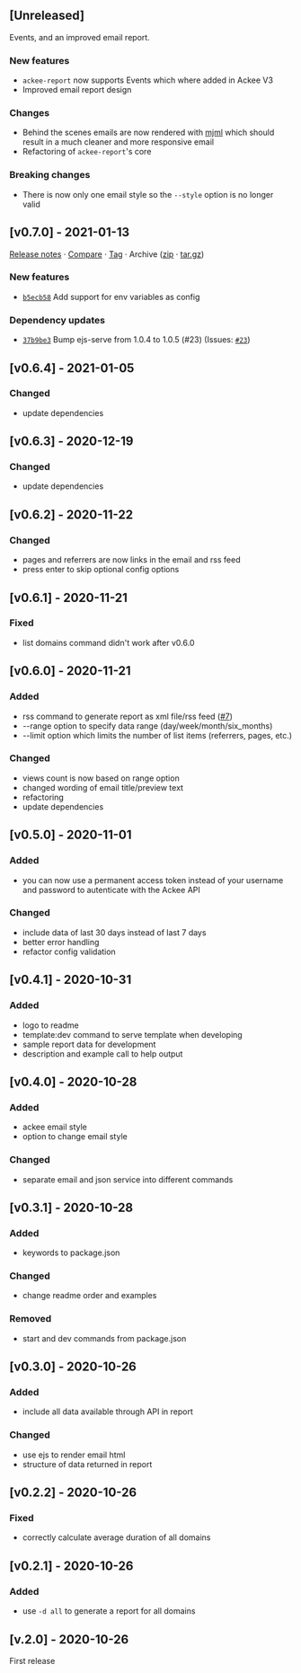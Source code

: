 ## [Unreleased]

Events, and an improved email report.

### New features

- `ackee-report` now supports Events which where added in Ackee V3
- Improved email report design

### Changes

- Behind the scenes emails are now rendered with [mjml](https://mjml.io/) which should result in a much cleaner and more responsive email
- Refactoring of `ackee-report`'s core

### Breaking changes

- There is now only one email style so the `--style` option is no longer valid

## [v0.7.0] - 2021-01-13

[Release notes](https://github.com/BetaHuhn/ackee-report/releases/tag/v0.7.0) · [Compare](https://github.com/BetaHuhn/ackee-report/compare/v0.6.4...v0.7.0) · [Tag](https://github.com/BetaHuhn/ackee-report/tree/v0.7.0) · Archive ([zip](https://github.com/BetaHuhn/ackee-report/archive/v0.7.0.zip) · [tar.gz](https://github.com/BetaHuhn/ackee-report/archive/v0.7.0.tar.gz))

### New features

- [`b5ecb58`](https://github.com/BetaHuhn/ackee-report/commit/b5ecb58)  Add support for env variables as config

### Dependency updates

- [`37b9be3`](https://github.com/BetaHuhn/ackee-report/commit/37b9be3)  Bump ejs-serve from 1.0.4 to 1.0.5 (#23)
(Issues: [`#23`](https://github.com/BetaHuhn/ackee-report/issues/23))

## [v0.6.4] - 2021-01-05

### Changed

- update dependencies

## [v0.6.3] - 2020-12-19

### Changed

- update dependencies

## [v0.6.2] - 2020-11-22

### Changed

- pages and referrers are now links in the email and rss feed
- press enter to skip optional config options

## [v0.6.1] - 2020-11-21

### Fixed

- list domains command didn't work after v0.6.0

## [v0.6.0] - 2020-11-21

### Added

- rss command to generate report as xml file/rss feed ([#7](https://github.com/BetaHuhn/ackee-report/issues/7))
- --range option to specify data range (day/week/month/six_months)
- --limit option which limits the number of list items (referrers, pages, etc.)

### Changed

- views count is now based on range option
- changed wording of email title/preview text
- refactoring
- update dependencies

## [v0.5.0] - 2020-11-01

### Added

- you can now use a permanent access token instead of your username and password to autenticate with the Ackee API

### Changed

- include data of last 30 days instead of last 7 days
- better error handling
- refactor config validation

## [v0.4.1] - 2020-10-31

### Added

- logo to readme
- template:dev command to serve template when developing
- sample report data for development
- description and example call to help output

## [v0.4.0] - 2020-10-28

### Added

- ackee email style
- option to change email style

### Changed

- separate email and json service into different commands

## [v0.3.1] - 2020-10-28

### Added

- keywords to package.json

### Changed

- change readme order and examples

### Removed

- start and dev commands from package.json

## [v0.3.0] - 2020-10-26

### Added

- include all data available through API in report

### Changed

- use ejs to render email html
- structure of data returned in report

## [v0.2.2] - 2020-10-26

### Fixed

- correctly calculate average duration of all domains

## [v0.2.1] - 2020-10-26

### Added

- use `-d all` to generate a report for all domains

## [v.2.0] - 2020-10-26

First release
